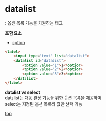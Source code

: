 # datalist
: 옵션 목록 기능을 지원하는 태그     


**포함 요소**   
- [option](./option.md)


```html
<label>
    <input type="text" list="datalist">
    <datalist id="datalist">
        <option value="1">1</option>
        <option value="2">2</option>
        <option value="3">3</option>
    </datalist>
</label>
```


**datalist vs select**   
datalist는 자동 완성 기능을 위한 옵션 목록을 제공하며     
select는 지정된 옵션 목록의 값만 선택 가능



[top](#)
